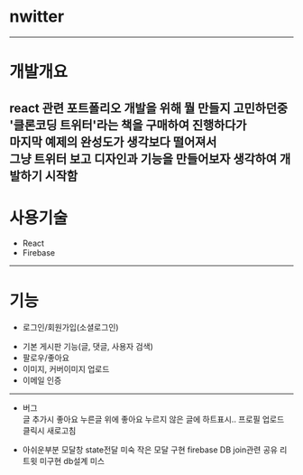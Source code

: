 # nwitter
---
# 개발개요  
react 관련 포트폴리오 개발을 위해 뭘 만들지 고민하던중  
'클론코딩 트위터'라는 책을 구매하여 진행하다가  
마지막 예제의 완성도가 생각보다 떨어져서  
그냥 트위터 보고 디자인과 기능을 만들어보자 생각하여 개발하기 시작함
---
# 사용기술  
- React
- Firebase
---
# 기능  
* 로그인/회원가입(소셜로그인)
- 기본 게시판 기능(글, 댓글, 사용자 검색)
- 팔로우/좋아요
- 이미지, 커버이미지 업로드
- 이메일 인증
---

- 버그  
글 추가시 좋아요 누른글 위에 좋아요 누르지 않은 글에 하트표시..
프로필 업로드 클릭시 새로고침

- 아쉬운부분
모달창 state전달 미숙
작은 모달 구현
firebase DB join관련 공유 리트윗 미구현
db설계 미스